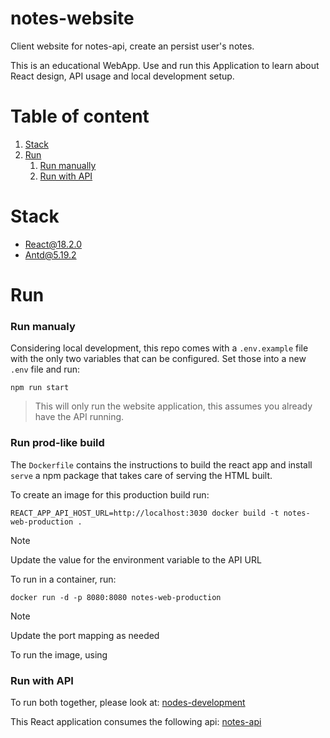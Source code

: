 # notes-website
Client website for notes-api, create an persist user's notes.

This is an educational WebApp.
Use and run this Application to learn about React design, API usage and local development setup.

# Table of content
1. [Stack](#stack)
2. [Run](#run)
    1. [Run manually](#run-manually)
    2. [Run with API](#run-with-api)

# Stack
- React@18.2.0
- Antd@5.19.2

# Run

### Run manualy
Considering local development, this repo comes with a `.env.example` file with the only two variables that can be configured.
Set those into a new `.env` file and run:
```
npm run start
```
> This will only run the website application, this assumes you already have the API running.

### Run prod-like build
The `Dockerfile` contains the instructions to build the react app and install `serve` a npm package that takes care of serving the HTML built.

To create an image for this production build run:
```
REACT_APP_API_HOST_URL=http://localhost:3030 docker build -t notes-web-production .
```
> [!NOTE]  
> Update the value for the environment variable to the API URL

To run in a container, run:
```
docker run -d -p 8080:8080 notes-web-production
```
> [!NOTE]  
> Update the port mapping as needed


To run the image, using 
### Run with API
To run both together, please look at: [nodes-development](https://github.com/OtmaroE/notes-development)

This React application consumes the following api: [notes-api](https://github.com/OtmaroE/notes-api)
